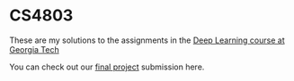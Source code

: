 # CS4803
These are my solutions to the assignments in the [Deep Learning course at Georgia Tech](https://www.cc.gatech.edu/classes/AY2020/cs7643_spring/)

You can check out our [final project](https://www.github.com/sreycodes/YLR) submission here.

